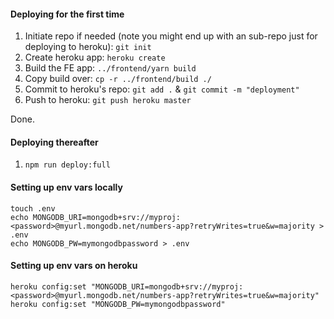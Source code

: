 #### Deploying for the first time

1. Initiate repo if needed (note you might end up with an sub-repo just for deploying to heroku): `git init`
1. Create heroku app: `heroku create`
1. Build the FE app: `../frontend/yarn build`
1. Copy build over: `cp -r ../frontend/build ./`
1. Commit to heroku's repo: `git add .` & `git commit -m "deployment"`
1. Push to heroku: `git push heroku master`

Done.

#### Deploying thereafter

1. `npm run deploy:full`

#### Setting up env vars locally

```
touch .env
echo MONGODB_URI=mongodb+srv://myproj:<password>@myurl.mongodb.net/numbers-app?retryWrites=true&w=majority > .env
echo MONGODB_PW=mymongodbpassword > .env
```

#### Setting up env vars on heroku

```
heroku config:set "MONGODB_URI=mongodb+srv://myproj:<password>@myurl.mongodb.net/numbers-app?retryWrites=true&w=majority"
heroku config:set "MONGODB_PW=mymongodbpassword"
```
